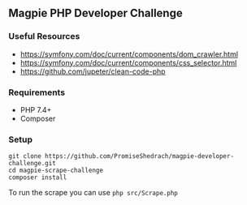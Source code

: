 ## Magpie PHP Developer Challenge


### Useful Resources
* https://symfony.com/doc/current/components/dom_crawler.html
* https://symfony.com/doc/current/components/css_selector.html
* https://github.com/jupeter/clean-code-php

### Requirements
* PHP 7.4+
* Composer

### Setup

```
git clone https://github.com/PromiseShedrach/magpie-developer-challenge.git
cd magpie-scrape-challenge
composer install
```

To run the scrape you can use `php src/Scrape.php`
